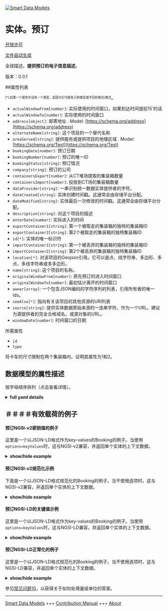 <!-- 10-Header -->  
[![Smart Data Models](https://smartdatamodels.org/wp-content/uploads/2022/01/SmartDataModels_logo.png "Logo")](https://smartdatamodels.org)  
实体。预订  
=====<!-- /10-Header -->  
<!-- 15-License -->  
[开放许可](https://github.com/smart-data-models//dataModel.MarineTransport/blob/master/Booking/LICENSE.md)  
[文件自动生成](https://docs.google.com/presentation/d/e/2PACX-1vTs-Ng5dIAwkg91oTTUdt8ua7woBXhPnwavZ0FxgR8BsAI_Ek3C5q97Nd94HS8KhP-r_quD4H0fgyt3/pub?start=false&loop=false&delayms=3000#slide=id.gb715ace035_0_60)  
<!-- /15-License -->  
<!-- 20-Description -->  
全球描述。**提供预订的电子信息描述**。  
版本：0.0.1  
<!-- /20-Description -->  
<!-- 30-PropertiesList -->  

##属性列表  

<sup><sub>[*] 如果一个属性中没有一个类型，是因为它可能有几种类型或不同的格式/模式</sub></sup>。  
- `actualWindowFrom[number]`: 实际使用的时间窗口，如果到达时间提前15'的话  - `actualWindowTo[number]`: 实际使用的时间窗口  - `address[object]`: 邮寄地址  . Model: [https://schema.org/address](https://schema.org/address)- `alternateName[string]`: 这个项目的一个替代名称  - `areaServed[string]`: 提供服务或提供项目的地理区域  . Model: [https://schema.org/Text](https://schema.org/Text)- `bookingDate[number]`: 预订日期  - `bookingNumber[number]`: 预订的唯一ID  - `bookingStatus[string]`: 预订情况  - `company[string]`: 预订的公司  - `containersExport[number]`: 从CT堆场提取的集装箱数量  - `containersImport[number]`: 投放到CT场的集装箱数量  - `dataProvider[string]`: 一串识别统一数据实体提供者的字符。  - `dateCreated[string]`: 实体创建时间戳。这通常会由存储平台分配。  - `dateModified[string]`: 实体最后一次修改的时间戳。这通常会由存储平台分配。  - `description[string]`: 对这个项目的描述  - `enterDate[number]`: 实际进入的时间  - `exportContainer1[string]`: 第一个被取走的集装箱的独特的集装箱ID  - `exportContainer2[string]`: 第2个被取走的集装箱的独特集装箱ID  - `id[*]`: 实体的唯一标识符  - `importContainer1[string]`: 第一个被丢弃的集装箱的独特的集装箱ID  - `importContainer2[string]`: 第2个被丢弃的集装箱的独特集装箱ID  - `location[*]`: 对该项目的Geojson引用。它可以是点、线字符串、多边形、多点、多线字符串或多多边形。  - `name[string]`: 这个项目的名称。  - `originalWindowFrom[number]`: 原先预订的进入时间窗口  - `originalWindowTo[number]`: 最初估计离开的时间窗口  - `owner[array]`: 一个包含JSON编码的字符序列的列表，引用所有者的唯一Ids。  - `seeAlso[*]`: 指向有关该项目的其他资源的URI列表  - `source[string]`: 提供实体数据原始来源的一连串字符，作为一个URL。建议为源提供者的完全合格域名，或源对象的URL。  - `windowDate[number]`: 时间窗口的日期  <!-- /30-PropertiesList -->  
<!-- 35-RequiredProperties -->  
所需属性  
- `id`  - `type`  <!-- /35-RequiredProperties -->  
<!-- 40-RequiredProperties -->  
将卡车的尺寸限制在两个集装箱内，证明其属性为1和2。  
<!-- /40-RequiredProperties -->  
<!-- 50-DataModelHeader -->  
## 数据模型的属性描述  
按字母顺序排列（点击查看详情）。  
<!-- /50-DataModelHeader -->  
<!-- 60-ModelYaml -->  
<details><summary><strong>full yaml details</strong></summary>    
```yaml  
Booking:    
  description: Provide the bookings electronic messaging description    
  properties:    
    actualWindowFrom:    
      description: 'Time window actually used, if arrival was 15’ earlier'    
      type: number    
      x-ngsi:    
        type: Property    
    actualWindowTo:    
      description: Time window actually used    
      type: number    
      x-ngsi:    
        type: Property    
    address:    
      description: The mailing address    
      properties:    
        addressCountry:    
          description: 'Property. The country. For example, Spain. Model:''https://schema.org/addressCountry'''    
          type: string    
        addressLocality:    
          description: 'Property. The locality in which the street address is, and which is in the region. Model:''https://schema.org/addressLocality'''    
          type: string    
        addressRegion:    
          description: 'Property. The region in which the locality is, and which is in the country. Model:''https://schema.org/addressRegion'''    
          type: string    
        district:    
          description: 'A district is a type of administrative division that, in some countries, is managed by the local government.'    
          type: string    
        postOfficeBoxNumber:    
          description: 'Property. The post office box number for PO box addresses. For example, 03578. Model:''https://schema.org/postOfficeBoxNumber'''    
          type: string    
        postalCode:    
          description: 'Property. The postal code. For example, 24004. Model:''https://schema.org/https://schema.org/postalCode'''    
          type: string    
        streetAddress:    
          description: 'Property. The street address. Model:''https://schema.org/streetAddress'''    
          type: string    
        streetNr:    
          description: Number identifying a specific property on a public street.    
          type: string    
      type: object    
      x-ngsi:    
        model: https://schema.org/address    
        type: Property    
    alternateName:    
      description: An alternative name for this item    
      type: string    
      x-ngsi:    
        type: Property    
    areaServed:    
      description: The geographic area where a service or offered item is provided    
      type: string    
      x-ngsi:    
        model: https://schema.org/Text    
        type: Property    
    bookingDate:    
      description: Booking date    
      type: number    
      x-ngsi:    
        type: Property    
    bookingNumber:    
      description: Unique ID of the booking    
      type: number    
      x-ngsi:    
        type: Property    
    bookingStatus:    
      description: Booking status    
      enum:    
        - Pending    
        - No show    
        - Visited    
        - Cancelled by user (on time)    
        - No-slot booking    
      type: string    
      x-ngsi:    
        type: Property    
    company:    
      description: Company making the booking    
      type: string    
      x-ngsi:    
        type: Property    
    containersExport:    
      description: Number of containers to pick-up from the CT yard    
      maximum: 2    
      minimum: 0    
      type: number    
      x-ngsi:    
        type: Property    
    containersImport:    
      description: Number of containers to drop-off to the CT yard    
      maximum: 2    
      minimum: 0    
      type: number    
      x-ngsi:    
        type: Property    
    dataProvider:    
      description: A sequence of characters identifying the provider of the harmonised data entity.    
      type: string    
      x-ngsi:    
        type: Property    
    dateCreated:    
      description: Entity creation timestamp. This will usually be allocated by the storage platform.    
      format: date-time    
      type: string    
      x-ngsi:    
        type: Property    
    dateModified:    
      description: Timestamp of the last modification of the entity. This will usually be allocated by the storage platform.    
      format: date-time    
      type: string    
      x-ngsi:    
        type: Property    
    description:    
      description: A description of this item    
      type: string    
      x-ngsi:    
        type: Property    
    enterDate:    
      description: Actual time of entering    
      type: number    
      x-ngsi:    
        type: Property    
    exportContainer1:    
      description: Unique container ID for 1st container to be picked-up    
      type: string    
      x-ngsi:    
        type: Property    
    exportContainer2:    
      description: Unique container ID for 2nd container to be picked-up    
      type: string    
      x-ngsi:    
        type: Property    
    id:    
      anyOf: &booking_-_properties_-_owner_-_items_-_anyof    
        - description: Property. Identifier format of any NGSI entity    
          maxLength: 256    
          minLength: 1    
          pattern: ^[\w\-\.\{\}\$\+\*\[\]`|~^@!,:\\]+$    
          type: string    
        - description: Property. Identifier format of any NGSI entity    
          format: uri    
          type: string    
      description: Unique identifier of the entity    
      x-ngsi:    
        type: Property    
    importContainer1:    
      description: Unique container ID for 1st container to be dropped-off    
      type: string    
      x-ngsi:    
        type: Property    
    importContainer2:    
      description: Unique container ID for 2nd container to be dropped-off    
      type: string    
      x-ngsi:    
        type: Property    
    location:    
      description: 'Geojson reference to the item. It can be Point, LineString, Polygon, MultiPoint, MultiLineString or MultiPolygon'    
      oneOf:    
        - description: GeoProperty. Geojson reference to the item. Point    
          properties:    
            bbox:    
              items:    
                type: number    
              minItems: 4    
              type: array    
            coordinates:    
              items:    
                type: number    
              minItems: 2    
              type: array    
            type:    
              enum:    
                - Point    
              type: string    
          required:    
            - type    
            - coordinates    
          title: GeoJSON Point    
          type: object    
        - description: GeoProperty. Geojson reference to the item. LineString    
          properties:    
            bbox:    
              items:    
                type: number    
              minItems: 4    
              type: array    
            coordinates:    
              items:    
                items:    
                  type: number    
                minItems: 2    
                type: array    
              minItems: 2    
              type: array    
            type:    
              enum:    
                - LineString    
              type: string    
          required:    
            - type    
            - coordinates    
          title: GeoJSON LineString    
          type: object    
        - description: GeoProperty. Geojson reference to the item. Polygon    
          properties:    
            bbox:    
              items:    
                type: number    
              minItems: 4    
              type: array    
            coordinates:    
              items:    
                items:    
                  items:    
                    type: number    
                  minItems: 2    
                  type: array    
                minItems: 4    
                type: array    
              type: array    
            type:    
              enum:    
                - Polygon    
              type: string    
          required:    
            - type    
            - coordinates    
          title: GeoJSON Polygon    
          type: object    
        - description: GeoProperty. Geojson reference to the item. MultiPoint    
          properties:    
            bbox:    
              items:    
                type: number    
              minItems: 4    
              type: array    
            coordinates:    
              items:    
                items:    
                  type: number    
                minItems: 2    
                type: array    
              type: array    
            type:    
              enum:    
                - MultiPoint    
              type: string    
          required:    
            - type    
            - coordinates    
          title: GeoJSON MultiPoint    
          type: object    
        - description: GeoProperty. Geojson reference to the item. MultiLineString    
          properties:    
            bbox:    
              items:    
                type: number    
              minItems: 4    
              type: array    
            coordinates:    
              items:    
                items:    
                  items:    
                    type: number    
                  minItems: 2    
                  type: array    
                minItems: 2    
                type: array    
              type: array    
            type:    
              enum:    
                - MultiLineString    
              type: string    
          required:    
            - type    
            - coordinates    
          title: GeoJSON MultiLineString    
          type: object    
        - description: GeoProperty. Geojson reference to the item. MultiLineString    
          properties:    
            bbox:    
              items:    
                type: number    
              minItems: 4    
              type: array    
            coordinates:    
              items:    
                items:    
                  items:    
                    items:    
                      type: number    
                    minItems: 2    
                    type: array    
                  minItems: 4    
                  type: array    
                type: array    
              type: array    
            type:    
              enum:    
                - MultiPolygon    
              type: string    
          required:    
            - type    
            - coordinates    
          title: GeoJSON MultiPolygon    
          type: object    
      x-ngsi:    
        type: GeoProperty    
    name:    
      description: The name of this item.    
      type: string    
      x-ngsi:    
        type: Property    
    originalWindowFrom:    
      description: Originally booked time window to enter    
      type: number    
      x-ngsi:    
        type: Property    
    originalWindowTo:    
      description: Originally estimated time window to leave    
      type: number    
      x-ngsi:    
        type: Property    
    owner:    
      description: A List containing a JSON encoded sequence of characters referencing the unique Ids of the owner(s)    
      items:    
        anyOf: *booking_-_properties_-_owner_-_items_-_anyof    
        description: Property. Unique identifier of the entity    
      type: array    
      x-ngsi:    
        type: Property    
    seeAlso:    
      description: list of uri pointing to additional resources about the item    
      oneOf:    
        - items:    
            format: uri    
            type: string    
          minItems: 1    
          type: array    
        - format: uri    
          type: string    
      x-ngsi:    
        type: Property    
    source:    
      description: 'A sequence of characters giving the original source of the entity data as a URL. Recommended to be the fully qualified domain name of the source provider, or the URL to the source object.'    
      type: string    
      x-ngsi:    
        type: Property    
    windowDate:    
      description: Date of the time window    
      type: number    
      x-ngsi:    
        type: Property    
  required:    
    - id    
    - type    
  type: object    
  x-derived-from: ""    
  x-disclaimer: 'Redistribution and use in source and binary forms, with or without modification, are permitted  provided that the license conditions are met. Copyleft (c) 2022 Contributors to Smart Data Models Program'    
  x-license-url: https://github.com/smart-data-models/dataModel.MarineTransport/blob/master/Booking/LICENSE.md    
  x-model-schema: https://github.com/smart-data-models/dataModel.MarineTransport/master/Booking/schema.json    
  x-model-tags: ""    
  x-version: 0.0.1    
```  
</details>    
<!-- /60-ModelYaml -->  
<!-- 70-MiddleNotes -->  
<!-- /70-MiddleNotes -->  
<!-- 80-Examples -->  
## ＃＃＃＃有效载荷的例子  
#### 预订NGSI-v2密钥值的例子  
这里是一个以JSON-LD格式作为key-values的Booking的例子。当使用`options=keyValues`时，这与NGSI-v2兼容，并返回单个实体的上下文数据。  
<details><summary><strong>show/hide example</strong></summary>    
```json  
{  
  "id": "urn:ngsi-ld:ThPA:Booking:463589473290389",  
  "type": "Booking",  
  "bookingNumber": 463589473290389,  
  "bookingDate": 20220621,  
  "company": "Pantelis Bouratsis",  
  "enterDate": 2021,  
  "originalWindowFrom": 660,  
  "actualWindowFrom": 645,  
  "originalWindowTo": 720,  
  "actualWindowTo": 960,  
  "windowDate": 20220621,  
  "bookingStatus": "Pending",  
  "containersImport": 1,  
  "containersExport": 2,  
  "exportContainer1": "",  
  "exportContainer2": "",  
  "importContainer1": "ZCSU7627029",  
  "importContainer2": ""  
}  
```  
</details>  
#### 预订NGSI-v2规范化示例  
下面是一个以JSON-LD格式规范化的Booking的例子。当不使用选项时，这与NGSI-v2兼容，并返回单个实体的上下文数据。  
<details><summary><strong>show/hide example</strong></summary>    
```json  
{  
  "id": "urn:ngsi-ld:ThPA:Booking:463589473290389",  
  "type": "Booking",  
  "actualWindowFrom": {  
    "type": "Number",  
    "value": 645,  
    "metadata": {}  
  },  
  "actualWindowTo": {  
    "type": "Number",  
    "value": 960,  
    "metadata": {}  
  },  
  "bookingDate": {  
    "type": "Text",  
    "value": "20220621",  
    "metadata": {}  
  },  
  "bookingNumber": {  
    "type": "Text",  
    "value": "463589473290389",  
    "metadata": {}  
  },  
  "bookingStatus": {  
    "type": "Text",  
    "value": "Pending",  
    "metadata": {}  
  },  
  "company": {  
    "type": "Text",  
    "value": "Pantelis Bouratsis",  
    "metadata": {}  
  },  
  "containersExport": {  
    "type": "Number",  
    "value": 0,  
    "metadata": {}  
  },  
  "containersImport": {  
    "type": "Number",  
    "value": 1,  
    "metadata": {}  
  },  
  "exportContainer1": {  
    "type": "Text",  
    "value": "",  
    "metadata": {}  
  },  
  "exportContainer2": {  
    "type": "Text",  
    "value": "",  
    "metadata": {}  
  },  
  "importContainer1": {  
    "type": "Text",  
    "value": "ZCSU7627029",  
    "metadata": {}  
  },  
  "importContainer2": {  
    "type": "Text",  
    "value": "",  
    "metadata": {}  
  },  
  "originalWindowFrom": {  
    "type": "Number",  
    "value": 660,  
    "metadata": {}  
  },  
  "originalWindowTo": {  
    "type": "Number",  
    "value": 720,  
    "metadata": {}  
  },  
  "windowDate": {  
    "type": "Text",  
    "value": "20220621",  
    "metadata": {}  
  }  
}  
```  
</details>  
#### 预订NGSI-LD的关键值示例  
这里是一个以JSON-LD格式作为key-values的Booking的例子。当使用`options=keyValues`时，这与NGSI-LD兼容，并返回单个实体的上下文数据。  
<details><summary><strong>show/hide example</strong></summary>    
```json  
{  
  "id": "urn:ngsi-ld:ThPA:Booking:463589473290389",  
  "type": "Booking",  
  "bookingNumber": 463589473290389,  
  "bookingDate": 20220621,  
  "company": "Pantelis Bouratsis",  
  "enterDate": 2021,  
  "originalWindowFrom": 660,  
  "actualWindowFrom": 645,  
  "originalWindowTo": 720,  
  "actualWindowTo": 960,  
  "windowDate": 20220621,  
  "bookingStatus": "Pending",  
  "containersImport": 1,  
  "containersExport": 2,  
  "exportContainer1": "",  
  "exportContainer2": "",  
  "importContainer1": "ZCSU7627029",  
  "importContainer2": "",  
  "@context": [  
    "https://raw.githubusercontent.com/smart-data-models/dataModel.MarineTransport/master/context.jsonld"  
  ]  
}  
```  
</details>  
#### 预订NGSI-LD正常化的例子  
这里是一个以JSON-LD格式规范化的Booking的例子。当不使用选项时，这与NGSI-LD兼容，并返回单个实体的上下文数据。  
<details><summary><strong>show/hide example</strong></summary>    
```json  
{  
  "id": "urn:ngsi-ld:ThPA:Booking:463589473290389",  
  "type": "Booking",  
  "actualWindowFrom": {  
    "type": "Property",  
    "value": 645  
  },  
  "actualWindowTo": {  
    "type": "Property",  
    "value": 960  
  },  
  "bookingDate": {  
    "type": "Property",  
    "value": "20220621"  
  },  
  "bookingProperty": {  
    "type": "Property",  
    "value": "463589473290389"  
  },  
  "bookingStatus": {  
    "type": "Property",  
    "value": "Pending"  
  },  
  "company": {  
    "type": "Property",  
    "value": "Pantelis Bouratsis"  
  },  
  "containersExport": {  
    "type": "Property",  
    "value": 0  
  },  
  "containersImport": {  
    "type": "Property",  
    "value": 1  
  },  
  "exportContainer1": {  
    "type": "Property",  
    "value": ""  
  },  
  "exportContainer2": {  
    "type": "Property",  
    "value": ""  
  },  
  "importContainer1": {  
    "type": "Property",  
    "value": "ZCSU7627029"  
  },  
  "importContainer2": {  
    "type": "Property",  
    "value": ""  
  },  
  "originalWindowFrom": {  
    "type": "Property",  
    "value": 660  
  },  
  "originalWindowTo": {  
    "type": "Property",  
    "value": 720  
  },  
  "windowDate": {  
    "type": "Property",  
    "value": "20220621"  
  },  
  "@context": [  
    "https://raw.githubusercontent.com/smart-data-models/dataModel.MarineTransport/master/context.jsonld"  
  ]  
}  
```  
</details><!-- /80-Examples -->  
<!-- 90-FooterNotes -->  
<!-- /90-FooterNotes -->  
<!-- 95-Units -->  
参见[常见问题10](https://smartdatamodels.org/index.php/faqs/)，以获得关于如何处理量级单位的答案。  
<!-- /95-Units -->  
<!-- 97-LastFooter -->  
---  
[Smart Data Models](https://smartdatamodels.org) +++ [Contribution Manual](https://bit.ly/contribution_manual) +++ [About](https://bit.ly/Introduction_SDM)<!-- /97-LastFooter -->  
